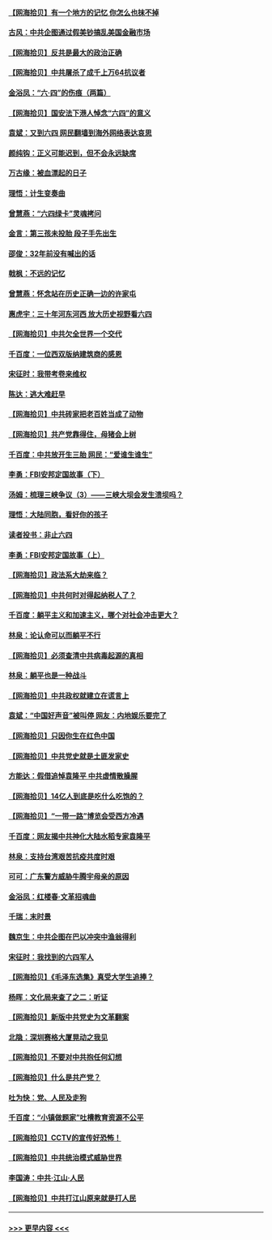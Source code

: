 #### [【网海拾贝】有一个地方的记忆 你怎么也抹不掉](../pages/nsc993/n13009802.md?t=06101101) 
#### [古风：中共企图通过假美钞搞乱美国金融市场](../pages/nsc993/n13009626.md?t=06101101) 
#### [【网海拾贝】反共是最大的政治正确](../pages/nsc993/n13007051.md?t=06101101) 
#### [【网海拾贝】中共屠杀了成千上万64抗议者](../pages/nsc993/n13002713.md?t=06101101) 
#### [金浴凤：“六·四”的伤痕（两篇）](../pages/nsc993/n13001719.md?t=06101101) 
#### [【网海拾贝】国安法下港人悼念“六四”的意义](../pages/nsc993/n13001039.md?t=06101101) 
#### [袁斌：又到六四 网民翻墙到海外网络表达哀思](../pages/nsc993/n13000995.md?t=06101101) 
#### [颜纯钩：正义可能迟到，但不会永远缺席](../pages/nsc993/n13000920.md?t=06101101) 
#### [万古缘：被血漂起的日子](../pages/nsc993/n13000914.md?t=06101101) 
#### [理悟：计生变奏曲](../pages/nsc993/n13000414.md?t=06101101) 
#### [曾慧燕：“六四绿卡”灵魂拷问](../pages/nsc993/n13000277.md?t=06101101) 
#### [金言：第三孩未投胎 段子手先出生](../pages/nsc993/n13000215.md?t=06101101) 
#### [邵俊：32年前没有喊出的话](../pages/nsc993/n13000181.md?t=06101101) 
#### [戟枫：不远的记忆](../pages/nsc993/n13000121.md?t=06101101) 
#### [曾慧燕：怀念站在历史正确一边的许家屯](../pages/nsc993/n13000073.md?t=06101101) 
#### [惠虎宇：三十年河东河西 放大历史视野看六四](../pages/nsc993/n13000018.md?t=06101101) 
#### [【网海拾贝】中共欠全世界一个交代](../pages/nsc993/n12998706.md?t=06101101) 
#### [千百度：一位西双版纳建筑商的感恩](../pages/nsc993/n12998487.md?t=06101101) 
#### [宋征时：我带考卷来维权](../pages/nsc993/n12994088.md?t=06101101) 
#### [陈达：逃大难赶早](../pages/nsc993/n12993569.md?t=06101101) 
#### [【网海拾贝】中共砖家把老百姓当成了动物](../pages/nsc993/n12993483.md?t=06101101) 
#### [【网海拾贝】共产党靠得住，母猪会上树](../pages/nsc993/n12990730.md?t=06101101) 
#### [千百度：中共放开生三胎 网民：“爱谁生谁生”](../pages/nsc993/n12990644.md?t=06101101) 
#### [李勇：FBI安邦定国故事（下）](../pages/nsc993/n12987854.md?t=06101101) 
#### [汤姆：梳理三峡争议（3）——三峡大坝会发生溃坝吗？](../pages/nsc993/n12989806.md?t=06101101) 
#### [理悟：大陆同胞，看好你的孩子](../pages/nsc993/n12989778.md?t=06101101) 
#### [读者投书：非止六四](../pages/nsc993/n12989673.md?t=06101101) 
#### [李勇：FBI安邦定国故事（上）](../pages/nsc993/n12987749.md?t=06101101) 
#### [【网海拾贝】政法系大劫来临？](../pages/nsc993/n12987596.md?t=06101101) 
#### [【网海拾贝】中共何时对得起纳税人了？](../pages/nsc993/n12985578.md?t=06101101) 
#### [千百度：躺平主义和加速主义，哪个对社会冲击更大？](../pages/nsc993/n12985512.md?t=06101101) 
#### [林泉：论认命可以而躺平不行](../pages/nsc993/n12985505.md?t=06101101) 
#### [【网海拾贝】必须查清中共病毒起源的真相](../pages/nsc993/n12984276.md?t=06101101) 
#### [林泉：躺平也是一种战斗](../pages/nsc993/n12984194.md?t=06101101) 
#### [【网海拾贝】中共政权就建立在谎言上](../pages/nsc993/n12981880.md?t=06101101) 
#### [袁斌：“中国好声音”被叫停 网友：内地娱乐要完了](../pages/nsc993/n12981826.md?t=06101101) 
#### [【网海拾贝】只因你生在红色中国](../pages/nsc993/n12979096.md?t=06101101) 
#### [【网海拾贝】中共党史就是土匪发家史](../pages/nsc993/n12976478.md?t=06101101) 
#### [方能达：假借追悼袁隆平 中共虚情散臊腥](../pages/nsc993/n12976396.md?t=06101101) 
#### [【网海拾贝】14亿人到底是吃什么吃饱的？](../pages/nsc993/n12974125.md?t=06101101) 
#### [【网海拾贝】“一带一路”博览会受西方冷遇](../pages/nsc993/n12971787.md?t=06101101) 
#### [千百度：网友揭中共神化大陆水稻专家袁隆平](../pages/nsc993/n12971733.md?t=06101101) 
#### [林泉：支持台湾艰苦抗疫共度时艰](../pages/nsc993/n12971350.md?t=06101101) 
#### [可可：广东警方威胁牛腾宇母亲的原因](../pages/nsc993/n12971100.md?t=06101101) 
#### [金浴凤：红楼春·文革招魂曲](../pages/nsc993/n12970354.md?t=06101101) 
#### [千瑞：末时景](../pages/nsc993/n12970337.md?t=06101101) 
#### [魏京生：中共企图在巴以冲突中渔翁得利](../pages/nsc993/n12970286.md?t=06101101) 
#### [宋征时：我找到的六四军人](../pages/nsc993/n12970213.md?t=06101101) 
#### [【网海拾贝】《毛泽东选集》真受大学生追捧？](../pages/nsc993/n12968779.md?t=06101101) 
#### [杨晖：文化局来查了之二：听证](../pages/nsc993/n12966528.md?t=06101101) 
#### [【网海拾贝】新版中共党史为文革翻案](../pages/nsc993/n12967526.md?t=06101101) 
#### [北隐：深圳赛格大厦晃动之我见](../pages/nsc993/n12967393.md?t=06101101) 
#### [【网海拾贝】不要对中共抱任何幻想](../pages/nsc993/n12965222.md?t=06101101) 
#### [【网海拾贝】什么是共产党？](../pages/nsc993/n12962781.md?t=06101101) 
#### [吐为快：党、人民及走狗](../pages/nsc993/n12962747.md?t=06101101) 
#### [千百度：“小镇做题家”吐槽教育资源不公平](../pages/nsc993/n12962705.md?t=06101101) 
#### [【网海拾贝】CCTV的宣传好恐怖！](../pages/nsc993/n12959984.md?t=06101101) 
#### [【网海拾贝】中共统治模式威胁世界](../pages/nsc993/n12957622.md?t=06101101) 
#### [李国涛：中共‧江山‧人民](../pages/nsc993/n12957502.md?t=06101101) 
#### [【网海拾贝】中共打江山原来就是打人民](../pages/nsc993/n12954345.md?t=06101101) 

----
#### [ >>> 更早内容 <<< ](../indexes/nsc993-earlier.md)
